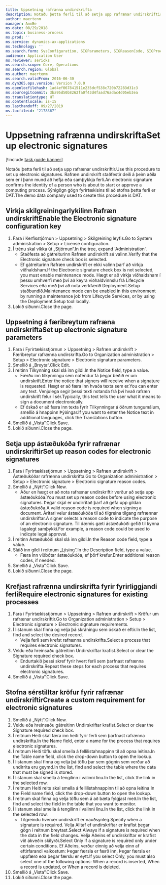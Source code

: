 ```yaml
---
title: Uppsetning rafrænna undirskrifta
description: Notaðu þetta ferli til að setja upp rafrænar undirskriftir.
author: maertenm
manager: AnnBe
ms.date: 08/29/2018
ms.topic: business-process
ms.prod: ''
ms.service: dynamics-ax-applications
ms.technology: ''
ms.search.form: SysConfiguration, SIGParameters, SIGReasonCode, SIGProcSetup
audience: Application User
ms.reviewer: sericks
ms.search.scope: Core, Operations
ms.search.region: Global
ms.author: maertenm
ms.search.validFrom: 2016-06-30
ms.dyn365.ops.version: Version 7.0.0
ms.openlocfilehash: 1ad4ef067841511e235dcf538c720b72283d31c3
ms.sourcegitcommit: 3ba95d50b8262fa0f43d4faad76adac4d05eb3ea
ms.translationtype: HT
ms.contentlocale: is-IS
ms.lasthandoff: 09/27/2019
ms.locfileid: "2178367"
---
```

# <a name="set-up-electronic-signatures"></a><span data-ttu-id="f5f63-103">Uppsetning rafrænna undirskrifta</span><span class="sxs-lookup"><span data-stu-id="f5f63-103">Set up electronic signatures</span></span>

[!include [task guide banner](../../includes/task-guide-banner.md)]

<span data-ttu-id="f5f63-104">Notaðu þetta ferli til að setja upp rafrænar undirskriftir.</span><span class="sxs-lookup"><span data-stu-id="f5f63-104">Use this procedure to set up electronic signatures.</span></span> <span data-ttu-id="f5f63-105">Rafræn undirskrift staðfestir deili á þeim aðila sem er í þann mund að hefja eða samþykkja ferli.</span><span class="sxs-lookup"><span data-stu-id="f5f63-105">An electronic signature confirms the identity of a person who is about to start or approve a computing process.</span></span> <span data-ttu-id="f5f63-106">Sýnigögn gögn fyrirtækisins til að stofna þetta ferli er DAT.</span><span class="sxs-lookup"><span data-stu-id="f5f63-106">The demo data company used to create this procedure is DAT.</span></span>


## <a name="enable-the-electronic-signature-configuration-key"></a><span data-ttu-id="f5f63-107">Virkja skilgreiningarlykilinn Rafræn undirskrift</span><span class="sxs-lookup"><span data-stu-id="f5f63-107">Enable the Electronic signature configuration key</span></span>
1. <span data-ttu-id="f5f63-108">Fara í Kerfisstjórnun > Uppsetning > Skilgreining leyfis.</span><span class="sxs-lookup"><span data-stu-id="f5f63-108">Go to System administration > Setup > License configuration.</span></span>
2. <span data-ttu-id="f5f63-109">Í trénu skal víkka út „Stjórnun“.</span><span class="sxs-lookup"><span data-stu-id="f5f63-109">In the tree, expand 'Administration'.</span></span>
    * <span data-ttu-id="f5f63-110">Staðfesta að gátreiturinn Rafræn undirskrift sé valinn.</span><span class="sxs-lookup"><span data-stu-id="f5f63-110">Verify that the Electronic signature check box is selected.</span></span>  
    * <span data-ttu-id="f5f63-111">Ef gátreiturinn Rafræn undirskrift er ekki valinn þarf að virkja viðhaldsham.</span><span class="sxs-lookup"><span data-stu-id="f5f63-111">If the Electronic signature check box is not selected, you must enable maintenance mode.</span></span> <span data-ttu-id="f5f63-112">Hægt er að virkja viðhaldsham í þessu umhverfi með því að keyra viðhaldvinnslu frá Lifecycle Services eða með því að nota verkfærið Deployment.Setup staðbundið.</span><span class="sxs-lookup"><span data-stu-id="f5f63-112">Maintenance mode can be enabled in this environment by running a maintenance job from Lifecycle Services, or by using the Deployment.Setup tool locally.</span></span>  
3. <span data-ttu-id="f5f63-113">Lokið síðunni.</span><span class="sxs-lookup"><span data-stu-id="f5f63-113">Close the page.</span></span>

## <a name="set-up-electronic-signature-parameters"></a><span data-ttu-id="f5f63-114">Uppsetning á færibreytum rafræna undirskrifta</span><span class="sxs-lookup"><span data-stu-id="f5f63-114">Set up electronic signature parameters</span></span>
1. <span data-ttu-id="f5f63-115">Fara í Fyrirtækisstjórnun > Uppsetning > Rafræn undirskrift > Færibreytur rafrænna undirskrifta.</span><span class="sxs-lookup"><span data-stu-id="f5f63-115">Go to Organization administration > Setup > Electronic signature > Electronic signature parameters.</span></span>
2. <span data-ttu-id="f5f63-116">Smellið á „Breyta“.</span><span class="sxs-lookup"><span data-stu-id="f5f63-116">Click Edit.</span></span>
3. <span data-ttu-id="f5f63-117">Í reitinn Tilkynning skal slá inn gildi.</span><span class="sxs-lookup"><span data-stu-id="f5f63-117">In the Notice field, type a value.</span></span>
    * <span data-ttu-id="f5f63-118">Færðu inn tilkynningu sem notendur fá þegar beðið er um undirskrift.</span><span class="sxs-lookup"><span data-stu-id="f5f63-118">Enter the notice that signers will receive when a signature is requested.</span></span> <span data-ttu-id="f5f63-119">Hægt er að færa inn hvaða texta sem er.</span><span class="sxs-lookup"><span data-stu-id="f5f63-119">You can enter any text.</span></span> <span data-ttu-id="f5f63-120">Venjulega segir þessi texti notanda frá því hvað rafræn undirskrift felur í sér.</span><span class="sxs-lookup"><span data-stu-id="f5f63-120">Typically, this text tells the user what it means to sign a document electronically.</span></span>  
    * <span data-ttu-id="f5f63-121">Ef óskað er að færa inn texta fyrir Tilkynningar á öðrum tungumálum, smellið á hnappinn Þýðingar.</span><span class="sxs-lookup"><span data-stu-id="f5f63-121">If you want to enter the Notice text in additional languages, click the Translations button.</span></span>  
4. <span data-ttu-id="f5f63-122">Smellið á „Vista“.</span><span class="sxs-lookup"><span data-stu-id="f5f63-122">Click Save.</span></span>
5. <span data-ttu-id="f5f63-123">Lokið síðunni.</span><span class="sxs-lookup"><span data-stu-id="f5f63-123">Close the page.</span></span>

## <a name="set-up-reason-codes-for-electronic-signatures"></a><span data-ttu-id="f5f63-124">Setja upp ástæðukóða fyrir rafrænar undirskriftir</span><span class="sxs-lookup"><span data-stu-id="f5f63-124">Set up reason codes for electronic signatures</span></span>
1. <span data-ttu-id="f5f63-125">Fara í Fyrirtækisstjórnun > Uppsetning > Rafræn undirskrift > Ástæðukóðar rafrænna undirskrifta.</span><span class="sxs-lookup"><span data-stu-id="f5f63-125">Go to Organization administration > Setup > Electronic signature > Electronic signature reason codes.</span></span>
2. <span data-ttu-id="f5f63-126">Smellið á „Nýtt“.</span><span class="sxs-lookup"><span data-stu-id="f5f63-126">Click New.</span></span>
    * <span data-ttu-id="f5f63-127">Áður en hægt er að nota rafrænar undirskriftir verður að setja upp ástæðukóða.</span><span class="sxs-lookup"><span data-stu-id="f5f63-127">You must set up reason codes before using electronic signatures.</span></span> <span data-ttu-id="f5f63-128">Þegar skjal er undirritað þarf að gefa upp gildan ástæðukóða.</span><span class="sxs-lookup"><span data-stu-id="f5f63-128">A valid reason code is required when signing a document.</span></span>     <span data-ttu-id="f5f63-129">Áritari velur ástæðukóða til að tilgreina tilgang rafrænnar undirskriftar.</span><span class="sxs-lookup"><span data-stu-id="f5f63-129">A signer selects a reason code to indicate the purpose of an electronic signature.</span></span> <span data-ttu-id="f5f63-130">Til dæmis gæti ástæðukóði gefið til kynna lagalegt samþykki.</span><span class="sxs-lookup"><span data-stu-id="f5f63-130">For example, a reason code could be used to indicate legal approval.</span></span>  
3. <span data-ttu-id="f5f63-131">Í reitinn Ástæðukóði skal slá inn gildi.</span><span class="sxs-lookup"><span data-stu-id="f5f63-131">In the Reason code field, type a value.</span></span>
4. <span data-ttu-id="f5f63-132">Sláið inn gildi í reitnum „Lýsing“.</span><span class="sxs-lookup"><span data-stu-id="f5f63-132">In the Description field, type a value.</span></span>
    * <span data-ttu-id="f5f63-133">Færa inn viðbótar ástæðukóða, ef þörf krefur.</span><span class="sxs-lookup"><span data-stu-id="f5f63-133">Enter additional reason codes, if needed.</span></span>  
5. <span data-ttu-id="f5f63-134">Smellið á „Vista“.</span><span class="sxs-lookup"><span data-stu-id="f5f63-134">Click Save.</span></span>
6. <span data-ttu-id="f5f63-135">Lokið síðunni.</span><span class="sxs-lookup"><span data-stu-id="f5f63-135">Close the page.</span></span>

## <a name="require-electronic-signatures-for-existing-processes"></a><span data-ttu-id="f5f63-136">Krefjast rafrænna undirskrifta fyrir fyrirliggjandi ferli</span><span class="sxs-lookup"><span data-stu-id="f5f63-136">Require electronic signatures for existing processes</span></span>
1. <span data-ttu-id="f5f63-137">Fara í Fyrirtækisstjórnun > Uppsetning > Rafræn undirskrift > Kröfur um rafrænar undirskriftir.</span><span class="sxs-lookup"><span data-stu-id="f5f63-137">Go to Organization administration > Setup > Electronic signature > Electronic signature requirements.</span></span>
2. <span data-ttu-id="f5f63-138">Í listanum skal finna og velja þá skráningu sem óskað er eftir.</span><span class="sxs-lookup"><span data-stu-id="f5f63-138">In the list, find and select the desired record.</span></span>
    * <span data-ttu-id="f5f63-139">Velja ferli sem krefst rafrænna undirskrifta.</span><span class="sxs-lookup"><span data-stu-id="f5f63-139">Select a process that requires electronic signatures.</span></span>  
3. <span data-ttu-id="f5f63-140">Veldu eða hreinsaðu gátreitinn Undirskriftar krafist.</span><span class="sxs-lookup"><span data-stu-id="f5f63-140">Select or clear the Signature required check box.</span></span>
    * <span data-ttu-id="f5f63-141">Endurtakið þessi skref fyrir hvert ferli sem þarfnast rafrænna undirskrifta.</span><span class="sxs-lookup"><span data-stu-id="f5f63-141">Repeat these steps for each process that requires electronic signatures.</span></span>  
4. <span data-ttu-id="f5f63-142">Smellið á „Vista“.</span><span class="sxs-lookup"><span data-stu-id="f5f63-142">Click Save.</span></span>

## <a name="create-a-custom-requirement-for-electronic-signatures"></a><span data-ttu-id="f5f63-143">Stofna sérstilltar kröfur fyrir rafrænar undirskriftir</span><span class="sxs-lookup"><span data-stu-id="f5f63-143">Create a custom requirement for electronic signatures</span></span>
1. <span data-ttu-id="f5f63-144">Smellið á „Nýtt“.</span><span class="sxs-lookup"><span data-stu-id="f5f63-144">Click New.</span></span>
2. <span data-ttu-id="f5f63-145">Veldu eða hreinsaðu gátreitinn Undirskriftar krafist.</span><span class="sxs-lookup"><span data-stu-id="f5f63-145">Select or clear the Signature required check box.</span></span>
3. <span data-ttu-id="f5f63-146">Í reitnum Heiti skal færa inn heiti fyrir ferli sem þarfnast rafrænna undirskrifta.</span><span class="sxs-lookup"><span data-stu-id="f5f63-146">In the Name field, enter a name for the process that requires electronic signatures.</span></span>
4. <span data-ttu-id="f5f63-147">Í reitnum Heiti töflu skal smella á fellilistahnappinn til að opna leitina.</span><span class="sxs-lookup"><span data-stu-id="f5f63-147">In the Table name field, click the drop-down button to open the lookup.</span></span>
5. <span data-ttu-id="f5f63-148">Í listanum skal finna og velja þá töflu þar sem gögnin sem verður að undirrita eru geymd.</span><span class="sxs-lookup"><span data-stu-id="f5f63-148">In the list, find and select the table where the data that must be signed is stored.</span></span>
6. <span data-ttu-id="f5f63-149">Í listanum skal smella á tengilinn í valinni línu.</span><span class="sxs-lookup"><span data-stu-id="f5f63-149">In the list, click the link in the selected row.</span></span>
7. <span data-ttu-id="f5f63-150">Í reitnum Heiti reits skal smella á fellilistahnappinn til að opna leitina.</span><span class="sxs-lookup"><span data-stu-id="f5f63-150">In the Field name field, click the drop-down button to open the lookup.</span></span>
8. <span data-ttu-id="f5f63-151">Í reitnum skal finna og velja töflu sem á að bæta fylgjast með.</span><span class="sxs-lookup"><span data-stu-id="f5f63-151">In the list, find and select the field in the table that you want to monitor.</span></span>
9. <span data-ttu-id="f5f63-152">Í listanum skal smella á tengilinn í valinni línu.</span><span class="sxs-lookup"><span data-stu-id="f5f63-152">In the list, click the link in the selected row.</span></span>
    * <span data-ttu-id="f5f63-153">Tilgreindu hvenær undirskrift er nauðsynleg.</span><span class="sxs-lookup"><span data-stu-id="f5f63-153">Specify when a signature is required.</span></span>     <span data-ttu-id="f5f63-154">Velja Alltaf ef undirskriftar er krafist þegar gögn í reitnum breytast.</span><span class="sxs-lookup"><span data-stu-id="f5f63-154">Select Always if a signature is required when the data in the field changes.</span></span>     <span data-ttu-id="f5f63-155">Velja Aðeins ef undirskriftar er krafist við ákveðin skilyrði.</span><span class="sxs-lookup"><span data-stu-id="f5f63-155">Select Only if a signature is required only under certain conditions.</span></span> <span data-ttu-id="f5f63-156">Ef Aðeins, verður einnig að velja einn af eftirfarandi valkostum: Þegar færsla er færð inn, Þegar færsla er uppfærð eða þegar færslu er eytt.</span><span class="sxs-lookup"><span data-stu-id="f5f63-156">If you select Only, you must also select one of the following options: When a record is inserted, When a record is updated, or When a record is deleted.</span></span>  
10. <span data-ttu-id="f5f63-157">Smellið á „Vista“.</span><span class="sxs-lookup"><span data-stu-id="f5f63-157">Click Save.</span></span>
11. <span data-ttu-id="f5f63-158">Lokið síðunni.</span><span class="sxs-lookup"><span data-stu-id="f5f63-158">Close the page.</span></span>

